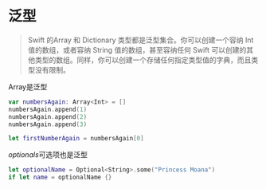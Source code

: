 # 泛型

> Swift 的Array 和 Dictionary 类型都是泛型集合。你可以创建一个容纳 Int 值的数组，或者容纳 String 值的数组，甚至容纳任何 Swift 可以创建的其他类型的数组。同样，你可以创建一个存储任何指定类型值的字典，而且类型没有限制。

Array是泛型

```swift
var numbersAgain: Array<Int> = []
numbersAgain.append(1)
numbersAgain.append(2)
numbersAgain.append(3)

let firstNumberAgain = numbersAgain[0]
```

*optionals*可选项也是泛型

```swift
let optionalName = Optional<String>.some("Princess Moana")
if let name = optionalName {}
```

